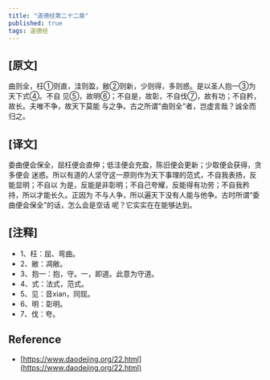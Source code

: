 ```yaml
---
title: "道德经第二十二章"
published: true
tags: 道德经
---
```


## [原文]

曲则全，枉①则直，洼则盈，敝②则新，少则得，多则惑。是以圣人抱一③为天下式④。不自
见⑤，故明⑥；不自是，故彰，不自伐⑦，故有功；不自矜，故长。夫唯不争，故天下莫能
与之争。古之所谓"曲则全"者，岂虚言哉？诚全而归之。

## [译文]

委曲便会保全，屈枉便会直伸；低洼便会充盈，陈旧便会更新；少取便会获得，贪多便会
迷惑。所以有道的人坚守这一原则作为天下事理的范式，不自我表扬，反能显明；不自以
为是，反能是非彰明；不自己夸耀，反能得有功劳；不自我矜持，所以才能长久。正因为
不与人争，所以遍天下没有人能与他争。古时所谓“委曲便会保全”的话，怎么会是空话
呢？它实实在在能够达到。

## [注释]

- 1、枉：屈、弯曲。
- 2、敝：凋敝。
- 3、抱一：抱，守。一，即道。此意为守道。
- 4、式：法式，范式。
- 5、见：音xian，同现。
- 6、明：彰明。
- 7、伐：夸。

## Reference

- [https://www.daodejing.org/22.html](https://www.daodejing.org/22.html)